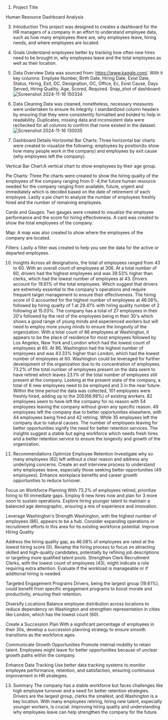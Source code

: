 1. Project Title
   
 Human Resource Dashboard Analysis

3. Introduction
This project was designed to creates a dashboard for the HR managers of a company in an effort to understand employee data, such as how many employees there are, why employees leave, hiring needs, and where employees are located.
   
6. Goals
Understand employees better by tracking how often new hires need to be brought in, why employees leave and the total employees as well as their location.

8. Data Overview
Data was sourced from: https://www.kaggle.com/. With it key columns: Emplyee Number, Birth Date, Hiring Date, Exist Date, Status, Hiring, Exit, DC, Designation, OC, Office, Ec, Exist Cause, Days Served, Hiring Quality, Age, Scored, Required.
Snap_shot of dashboard: ![Screenshot 2024-11-16 150334](https://github.com/user-attachments/assets/e1260abe-0042-4bf6-80ac-75ce453ce85b)

7. Data Cleaning
Data was cleaned, nonetheless, necessary measures were undertaken to ensure its integrity.
I standardized column headers by ensuring that they were consistently formatted and bolded to help in readability.
Duplicates, missing data and inconsistent data were rechecked for all columns to confirm that none existed in the dataset.
![Screenshot 2024-11-16 130035](https://github.com/user-attachments/assets/40d0add5-9790-4470-bf4b-2a08cfb631e2)

 9. Dashboard Details
 Horizontal Bar Charts: Three horizontal bar charts were created to visualize the following; employees by position(to show how many people work in the company) and employees by exit cause (why employees left the company). 

 Vertical Bar Chart:A vertical chart to show employees by their age group.

Pie Charts: Three Pie charts were created to show the hiring quality of the employees of the company ranging from 0 -4,the future human resource needed for the company ranging from available, future, urgent and immediately which is decided based on the date of retirement of each employee.  Lastly a pie chart to analyze the number of employees freshly hired and the number of remaining employees.

 Cards and Gauges: Two gauges were created to visualize the employee performance and the score for hiring effectiveness. A card was created to show the total employees of the company.

 Map: A map was also created to show where the employees of the company are located.

 Filters: Lastly a filter was created to help you see the data for the active or departed employees.

 10. Insights
 Across all designations, the total of employees ranged from 43 to 60. With an overall count of employees at 306.
 At a total number of 60, drivers had the highest employees and was 39.53% higher than clerks, which had the lowest number of employees at 43. Drivers account for 19.61% of the total 
 employees. Which suggest that drivers are extremely essential to the company's operations and require frequent target management to ensure their effectiveness.
 The hiring score of 0 accounted for the highest number of employees at 46.08%, followed by hiring quality of 1 at 29.41% with hiring quality number of 2 following at 15.03%.
 The company has a total of 27 employees in their 20's followed by the rest of the employees being in their 30's which shows a good range of young minds and experienced workers but will 
 need to employ more young minds to ensure the longevity of the organization.
 With a total count of 86 employees at Washington, it appears to be the place of residence for most employees followed by Los Angeles, New York and London which had the lowest count of 
 employees at 60. 
 At 86, Washington had the highest number of employees and was 43.33% higher than London, which had the lowest number of employees at 60. Washington could be leveraged for further 
 development of the organization due to its concentration of employees.
 73.2% of the total number of employees present on the data seem to have retired which leaves 23.1% of the total number of employees still present at the company. Looking at the present 
 state of the company, a total of 6 new employees need to be employed and 3 in the near future.
 Within the time period the data was collected, 101 employees were freshly hired, adding up to the 205(66.99%) of existing workers.
 82 employees seem to have left the company for no reason with 54 employees leaving the company without given any specific reason. 49 employees left the company due to better 
 opportunities elsewhere, with 44 employees being fired and 42 retiring.
 While 35 employees left the company due to natural causes. The number of employees leaving for better opportunities signify the need for better retention services.
 The insights suggest a stable but aging workforce which needs fresh hires and a better retention service to ensure the longevity and growth of the organization.

 12. Recommendations
 Optimize Employee Retention
 Investigate why so many employees (82) left without a clear reason and address any underlying concerns.
 Create an exit interview process to understand why employees leave, especially those seeking better opportunities (49 employees).
 Enhance workplace benefits and career growth opportunities to reduce turnover.

 Focus on Workforce Planning
 With 73.2% of employees retired, prioritize hiring to fill immediate gaps. Employ 6 new hires now and plan for 3 more soon to sustain operations.
 Explore hiring younger talent to maintain a balanced age demographic, ensuring a mix of experience and innovation.

 Leverage Washington's Strength
 Washington, with the highest number of employees (86), appears to be a hub. Consider expanding operations or recruitment efforts in this area for its existing workforce potential.
 Improve Hiring Quality

 Address the hiring quality gap, as 46.08% of employees are rated at the lowest hiring score (0).
 Revamp the hiring process to focus on attracting skilled and high-quality candidates, potentially by refining job descriptions or targeting more qualified talent pools.
 Strengthen Clerk Recruitment
 Clerks, with the lowest count of employees (43), might indicate a role requiring extra attention. Evaluate if the workload is manageable or if additional hiring is needed.

 Targeted Engagement Programs
 Drivers, being the largest group (19.61%), could benefit from specific engagement programs to boost morale and productivity, ensuring their retention.

 Diversify Locations
 Balance employee distribution across locations to reduce dependency on Washington and strengthen representation in cities like London, which has the lowest count (60).

 Create a Succession Plan
 With a significant percentage of employees in their 30s, develop a succession planning strategy to ensure smooth transitions as the workforce ages.

 Communicate Growth Opportunities
 Promote internal mobility to retain talent. Employees might leave for better opportunities because of unclear growth paths within the company.

 Enhance Data Tracking
 Use better data tracking systems to monitor employee performance, retention, and satisfaction, ensuring continuous improvement in HR strategies.

13. Summary
 The company has a stable workforce but faces challenges like high employee turnover and a need for better retention strategies. Drivers are the largest group, clerks the smallest, and 
 Washington is a key location. With many employees 
 retiring, hiring new talent, especially younger workers, is crucial. Improving hiring quality and understanding why employees leave can help strengthen the company for the future.    


